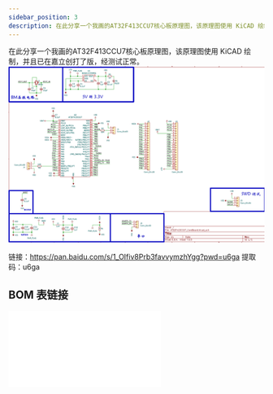 ```yaml
---
sidebar_position: 3
description: 在此分享一个我画的AT32F413CCU7核心板原理图，该原理图使用 KiCAD 绘制，并且已在嘉立创打了版，经测试正常。
---
```


在此分享一个我画的AT32F413CCU7核心板原理图，该原理图使用 KiCAD 绘制，并且已在嘉立创打了版，经测试正常。
![image](images/at32f413ccu7核心板.png)

链接：https://pan.baidu.com/s/1_OIfiv8Prb3favvymzhYgg?pwd=u6ga 
提取码：u6ga

## BOM 表链接

<iframe
    src="/html/AT32F413CCU7核心板bom.html"
    style={{width: '100%', height: '700px'}}
    frameborder="0"
    allowfullscreen>

</iframe>